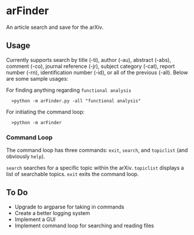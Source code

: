 arFinder
========

An article search and save for the arXiv.

Usage
-----

Currently supports search by title (-ti), author (-au), abstract (-abs), comment (-co), journal reference (-jr), subject category (-cat), report number (-rn), identification number (-id), or all of the previous (-all). Below are some sample usages:


For finding anything regarding `functional analysis`
```
  >python -m arFinder.py -all "functional analysis"
```


For initiating the command loop:
```
  >python -m arFinder
```

### Command Loop

The command loop has three commands: `exit`, `search`, and `topiclist` (and obviously `help`).

`search` searches for a specific topic within the arXiv.
`topiclist` displays a list of searchable topics.
`exit` exits the command loop.


To Do
-----

* Upgrade to argparse for taking in commands
* Create a better logging system
* Implement a GUI
* Implement command loop for searching and reading files

